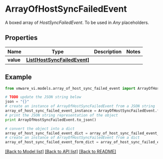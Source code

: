 # ArrayOfHostSyncFailedEvent

A boxed array of *HostSyncFailedEvent*. To be used in *Any* placeholders. 

## Properties
Name | Type | Description | Notes
------------ | ------------- | ------------- | -------------
**value** | [**List[HostSyncFailedEvent]**](HostSyncFailedEvent.md) |  | 

## Example

```python
from vmware_vi.models.array_of_host_sync_failed_event import ArrayOfHostSyncFailedEvent

# TODO update the JSON string below
json = "{}"
# create an instance of ArrayOfHostSyncFailedEvent from a JSON string
array_of_host_sync_failed_event_instance = ArrayOfHostSyncFailedEvent.from_json(json)
# print the JSON string representation of the object
print ArrayOfHostSyncFailedEvent.to_json()

# convert the object into a dict
array_of_host_sync_failed_event_dict = array_of_host_sync_failed_event_instance.to_dict()
# create an instance of ArrayOfHostSyncFailedEvent from a dict
array_of_host_sync_failed_event_form_dict = array_of_host_sync_failed_event.from_dict(array_of_host_sync_failed_event_dict)
```
[[Back to Model list]](../README.md#documentation-for-models) [[Back to API list]](../README.md#documentation-for-api-endpoints) [[Back to README]](../README.md)


